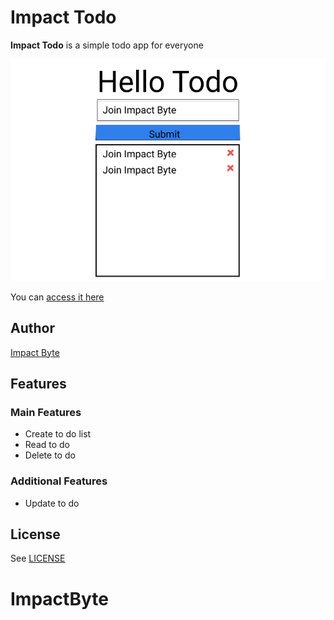 # Impact Todo

**Impact Todo** is a simple todo app for everyone

![screenshot](/screenshot.png)

You can [access it here](htto://www.google.com)

## Author

[Impact Byte](http://www.impactbyte.com)

## Features

### Main Features

* Create to do list
* Read to do
* Delete to do

### Additional Features

* Update to do

## License

See [LICENSE](./LICENSE.md)
# ImpactByte
